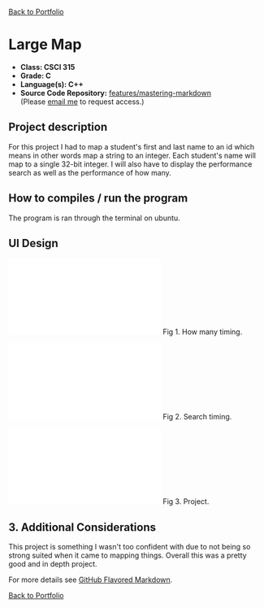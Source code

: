 [Back to Portfolio](./)

Large Map 
===============

-   **Class: CSCI 315** 
-   **Grade: C**
-   **Language(s): C++**
-   **Source Code Repository:** [features/mastering-markdown](https://guides.github.com/features/mastering-markdown/)  
    (Please [email me](mailto:kttyler@csustudent.net?subject=GitHub%20Access) to request access.)

## Project description
For this project I had to map a student's first and last name to an id which means in other words map a string to an integer. Each student's name will map to a single 32-bit integer. I will also have to display the performance search as well as the performance of how many. 

## How to compiles / run the program

The program is ran through the terminal on ubuntu. 

## UI Design

![screenshot](images/howmany.pdf)
Fig 1. How many timing. 

![screenshot](images/search.pdf)
Fig 2. Search timing.

![screenshot](images/display.pdf)
Fig 3. Project.


## 3. Additional Considerations

This project is something I wasn't too confident with due to not being so strong suited when it came to mapping things. Overall this was a pretty good and in depth project. 

For more details see [GitHub Flavored Markdown](https://guides.github.com/features/mastering-markdown/).

[Back to Portfolio](./)
